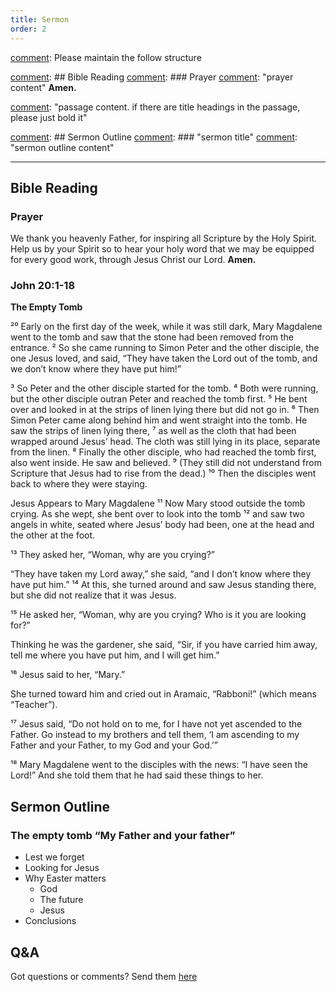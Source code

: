 ```yaml
---
title: Sermon 
order: 2
---
```


[comment]: Please maintain the follow structure

[comment]: ## Bible Reading
[comment]: ### Prayer
[comment]: "prayer content"  **Amen.**

[comment]: ### "e.g. Mark 1:10-13"
[comment]: "passage content. if there are title headings in the passage, please just bold it"

[comment]: ## Sermon Outline
[comment]: ### "sermon title"
[comment]: "sermon outline content"


------

## Bible Reading

### Prayer
We thank you heavenly Father, for inspiring all Scripture by the Holy Spirit. Help us by your Spirit so to hear your holy word that we may be equipped for every good work, through Jesus Christ our Lord.  **Amen.**



### John 20:1-18
**The Empty Tomb**

²⁰ Early on the first day of the week, while it was still dark, Mary Magdalene went to the tomb and saw that the stone had been removed from the entrance. ² So she came running to Simon Peter and the other disciple, the one Jesus loved, and said, “They have taken the Lord out of the tomb, and we don’t know where they have put him!”

³ So Peter and the other disciple started for the tomb. ⁴ Both were running, but the other disciple outran Peter and reached the tomb first. ⁵ He bent over and looked in at the strips of linen lying there but did not go in. ⁶ Then Simon Peter came along behind him and went straight into the tomb. He saw the strips of linen lying there, ⁷ as well as the cloth that had been wrapped around Jesus’ head. The cloth was still lying in its place, separate from the linen. ⁸ Finally the other disciple, who had reached the tomb first, also went inside. He saw and believed. ⁹ (They still did not understand from Scripture that Jesus had to rise from the dead.) ¹⁰ Then the disciples went back to where they were staying.

Jesus Appears to Mary Magdalene
¹¹ Now Mary stood outside the tomb crying. As she wept, she bent over to look into the tomb ¹² and saw two angels in white, seated where Jesus’ body had been, one at the head and the other at the foot.

¹³ They asked her, “Woman, why are you crying?”

“They have taken my Lord away,” she said, “and I don’t know where they have put him.” ¹⁴ At this, she turned around and saw Jesus standing there, but she did not realize that it was Jesus.

¹⁵ He asked her, “Woman, why are you crying? Who is it you are looking for?”

Thinking he was the gardener, she said, “Sir, if you have carried him away, tell me where you have put him, and I will get him.”

¹⁶ Jesus said to her, “Mary.”

She turned toward him and cried out in Aramaic, “Rabboni!” (which means “Teacher”).

¹⁷ Jesus said, “Do not hold on to me, for I have not yet ascended to the Father. Go instead to my brothers and tell them, ‘I am ascending to my Father and your Father, to my God and your God.’”

¹⁸ Mary Magdalene went to the disciples with the news: “I have seen the Lord!” And she told them that he had said these things to her.


## Sermon Outline
### The empty tomb “My Father and your father” 
- Lest we forget
- Looking for Jesus
- Why Easter matters
  - God
  - The future
  - Jesus
- Conclusions 





## Q&A
Got questions or comments? Send them [here](https://tinyurl.com/SGHACQuestionsAnswers)
